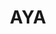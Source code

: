---
layout: home

title: AYA
titleTemplate: Android ADB Desktop App

hero:
  name: "AYA"
  text: "Android ADB Desktop App"
  tagline: AYA is a desktop application for easily controlling android devices, which can be considered as a GUI wrapper for ADB.
  actions:
    - theme: brand
      text: Get Started
      link: /guide/
    - theme: alt
      text: Windows
      link: https://release.liriliri.io/AYA-1.8.0-win-x64.exe
    - theme: alt
      text: macOS Apple silicon
      link: https://release.liriliri.io/AYA-1.8.0-mac-arm64.dmg 
    - theme: alt
      text: macOS Intel chip 
      link: https://release.liriliri.io/AYA-1.8.0-mac-x64.dmg 
    - theme: alt
      text: Linux
      link: https://release.liriliri.io/AYA-1.8.0-linux-x86_64.AppImage
  image:
    src: /screenshot.png
    alt: screenshot

features:
  - icon:
      src: /rocket.svg
    title: Easy to Install
    details: Built-in ADB, ready to use upon installation without any additional complicated operations.
  - icon:
      src: /tools.svg
    title: Feature-rich
    details: Divided into multiple panels by category, including app management, performance monitoring, process management, and more.
  - icon:
      src: /easy.svg
    title: Easy to Use
    details: Graphical user interface, one-click operations, no need to input any commands. 
---